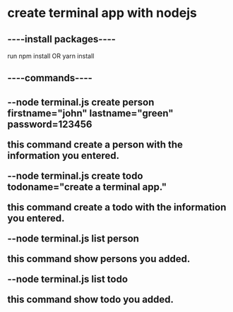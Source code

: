 <h1> create terminal app with nodejs </h1>

<h2> ----install packages---- </h2>
<p> run npm install OR yarn install </p>

<h2> ----commands---- <h2>
<p>--node terminal.js create person firstname="john" lastname="green" password=123456 <p>
<p> this command create a person with the information you entered. <p>

<p>--node terminal.js create todo todoname="create a terminal app." <p>
<p> this command create a todo with the information you entered. <p>

<p>--node terminal.js list person <p>
<p> this command show persons you added. <p>

<p>--node terminal.js list todo <p>
<p> this command show todo you added.<p>
